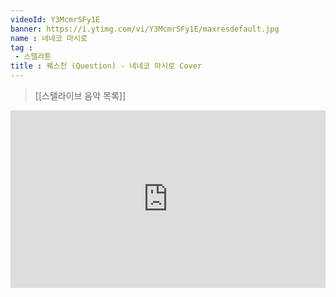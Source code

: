 ```yaml
---
videoId: Y3McmrSFy1E
banner: https://i.ytimg.com/vi/Y3McmrSFy1E/maxresdefault.jpg
name : 네네코 마시로
tag : 
 - 스텔라툰
title : 퀘스천 (Question) - 네네코 마시로 Cover
---
```

> [[스텔라이브 음악 목록]]
<div style="position:relative;width:100%;padding-bottom:56.25%"><iframe style="width:100%;height:100%; position:absolute"  src="https://www.youtube.com/embed/Y3McmrSFy1E"  frameborder="0" allow="accelerometer; autoplay; clipboard-write; encrypted-media; gyroscope; picture-in-picture; web-share" allowfullscreen></iframe></div>